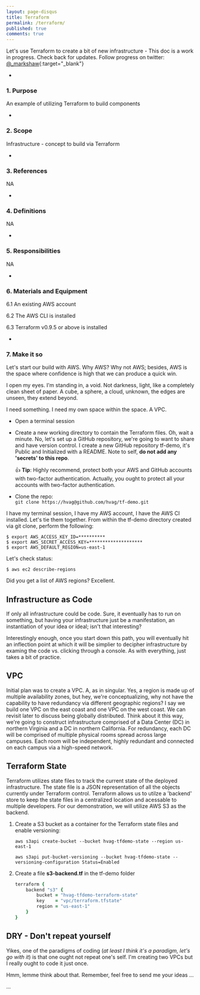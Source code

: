 ```yaml
---
layout: page-disqus
title: Terraform
permalink: /terraform/
published: true
comments: true
---
```


Let's use Terraform to create a bit of new infrastructure - This doc is a work in progress.  Check back for updates.  Follow progress on twitter: 
[@_markshaw](https://twitter.com/_markshaw){:target="_blank"}

-
### 1. Purpose

An example of utilizing Terraform to build components

-
### 2. Scope

Infrastructure - concept to build via Terraform

-
### 3. References

NA

-
### 4. Definitions

NA

-
### 5. Responsibilities

NA

-
### 6. Materials and Equipment

  6.1 An existing AWS account
  
  6.2 The AWS CLI is installed
  
  6.3 Terraform v0.9.5 or above is installed

-
### 7. Make it so

Let's start our build with AWS.  Why AWS?  Why not AWS; besides, AWS is the space where confidence is high that we can produce a quick win.

I open my eyes.  I'm standing in, a void.  Not darkness, light, like a completely clean sheet of paper.  A cube, a sphere, a cloud, unknown, the edges are unseen, they extend beyond.

I need something.  I need my own space within the space.  A VPC.

* Open a terminal session
  
* Create a new working directory to contain the Terraform files.  Oh, wait a minute.  No, let's set up a GitHub repository, we're going to want to share and have version control.  I create a new GitHub repository tf-demo, it's Public and Initialized with a README.  Note to self, **do not add any 'secrets' to this repo**.

  :+1: **Tip**:  Highly recommend, protect both your AWS and GitHub accounts with two-factor authentication.  Actually, you ought to protect all your accounts with two-factor authentication.

* Clone the repo:  
	`git clone https://hvag@github.com/hvag/tf-demo.git`

I have my terminal session, I have my AWS account, I have the AWS CI installed.  Let's tie them together.  From within the tf-demo directory created via git clone, perform the following:

	$ export AWS_ACCESS_KEY_ID=**********
	$ export AWS_SECRET_ACCESS_KEY=********************
	$ export AWS_DEFAULT_REGION=us-east-1
    
Let's check status:

	$ aws ec2 describe-regions
    
Did you get a list of AWS regions?  Excellent.

## Infrastructure as Code
If only all infrastructure could be code.  Sure, it eventually has to run on something, but having your infrastructure just be a manifestation, an instantiation of your idea or ideal; isn't that interesting?

Interestingly enough, once you start down this path, you will eventually hit an inflection point at which it will be simplier to decipher infrastructure by examing the code vs. clicking through a console.  As with everything, just takes a bit of practice.

## VPC

Initial plan was to create a VPC. A, as in singular.  Yes, a region is made up of multiple availability zones, but hey, we're conceptualizing, why not have the capability to have redundancy via different geographic regions?  I say we build one VPC on the east coast and one VPC on the west coast.  We can revisit later to discuss being globally distributed.  Think about it this way, we're going to construct infrastructure comprised of a Data Center (DC) in northern Virginia and a DC in northern California.  For redundancy, each DC will be comprised of multiple physical rooms spread across large campuses.  Each room will be independent, highly redundant and connected on each campus via a high-speed network.

## Terraform State

Terraform utilizes state files to track the current state of the deployed infrastructure.  The state file is a JSON representation of all the objects currently under Terraform control.  Terraform allows us to utilze a 'backend' store to keep the state files in a centralized location and acessable to multiple developers.  For our demonstration, we will utilize AWS S3 as the backend.

1. Create a S3 bucket as a container for the Terraform state files and enable versioning:  

	```
    aws s3api create-bucket --bucket hvag-tfdemo-state --region us-east-1
    
    aws s3api put-bucket-versioning --bucket hvag-tfdemo-state --versioning-configuration Status=Enabled
    ```

2. Create a file **s3-backend.tf** in the tf-demo folder

	```ruby
    terraform {
        backend "s3" {
            bucket = "hvag-tfdemo-terraform-state"
            key    = "vpc/terraform.tfstate"
            region = "us-east-1"
        }
	}
    ```


## DRY - Don't repeat yourself

Yikes, one of the paradigms of coding (_at least I think it's a paradigm, let's go with it_) is that one ought not repeat one's self.  I'm creating two VPCs but I really ought to code it just once.

Hmm, lemme think about that.  Remember, feel free to send me your ideas ...

...


